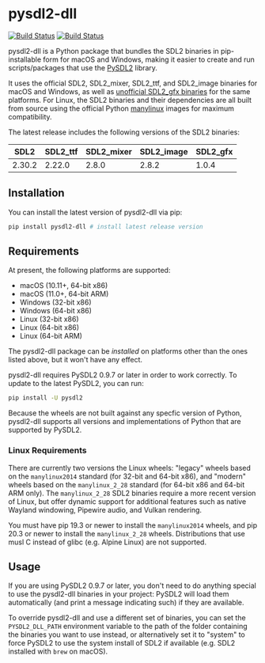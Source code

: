 # pysdl2-dll

[![Build Status](https://api.cirrus-ci.com/github/a-hurst/pysdl2-dll.svg)](https://cirrus-ci.com/github/a-hurst/pysdl2-dll)
[![Build Status](https://ci.appveyor.com/api/projects/status/lnwpe9v50bne3afu?svg=true)](https://ci.appveyor.com/project/a-hurst/pysdl2-dll)

pysdl2-dll is a Python package that bundles the SDL2 binaries in pip-installable form for macOS and Windows, making it easier to create and run scripts/packages that use the [PySDL2](https://github.com/py-sdl/py-sdl2) library.

It uses the official SDL2, SDL2\_mixer, SDL2\_ttf, and SDL2\_image binaries for macOS and Windows, as well as [unofficial SDL2\_gfx binaries](https://github.com/a-hurst/sdl2gfx-builds) for the same platforms. For Linux, the SDL2 binaries and their dependencies are all built from source using the official Python [manylinux](https://github.com/pypa/manylinux) images for maximum compatibility.

The latest release includes the following versions of the SDL2 binaries:

SDL2 | SDL2\_ttf | SDL2\_mixer | SDL2\_image | SDL2\_gfx
--- | --- | --- | --- | ---
2.30.2 | 2.22.0 | 2.8.0 | 2.8.2 | 1.0.4


## Installation

You can install the latest version of pysdl2-dll via pip:

```bash
pip install pysdl2-dll # install latest release version
```


## Requirements

At present, the following platforms are supported:

* macOS (10.11+, 64-bit x86)
* macOS (11.0+, 64-bit ARM)
* Windows (32-bit x86)
* Windows (64-bit x86)
* Linux (32-bit x86)
* Linux (64-bit x86)
* Linux (64-bit ARM)

The pysdl2-dll package can be *installed* on platforms other than the ones listed above, but it won't have any effect.

pysdl2-dll requires PySDL2 0.9.7 or later in order to work correctly. To update to the latest PySDL2, you can run:

```bash
pip install -U pysdl2
```

Because the wheels are not built against any specfic version of Python, pysdl2-dll supports all versions and implementations of Python that are supported by PySDL2.


### Linux Requirements

There are currently two versions the Linux wheels: "legacy" wheels based on the `manylinux2014` standard (for 32-bit and 64-bit x86), and "modern" wheels based on the `manylinux_2_28` standard (for 64-bit x86 and 64-bit ARM only). The `manylinux_2_28` SDL2 binaries require a more recent version of Linux, but offer dynamic support for additional features such as native Wayland windowing, Pipewire audio, and Vulkan rendering.

You must have pip 19.3 or newer to install the `manylinux2014` wheels, and pip 20.3 or newer to install the `manylinux_2_28` wheels. Distributions that use musl C instead of glibc (e.g. Alpine Linux) are not supported.


## Usage

If you are using PySDL2 0.9.7 or later, you don't need to do anything special to use the pysdl2-dll binaries in your project: PySDL2 will load them automatically (and print a message indicating such) if they are available.

To override pysdl2-dll and use a different set of binaries, you can set the `PYSDL2_DLL_PATH` environment variable to the path of the folder containing the binaries you want to use instead, or alternatively set it to "system" to force PySDL2 to use the system install of SDL2 if available (e.g. SDL2 installed with `brew` on macOS).
